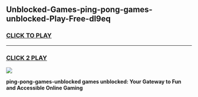 
## Unblocked-Games-ping-pong-games-unblocked-Play-Free-dl9eq
<h3>
<a href="https://premium76.site?title=ping-pong-games-unblocked&ref=22A">CLICK TO PLAY</a></h3>
<hr>

<h3>
<a href="https://premium76.site?title=ping-pong-games-unblocked&ref=22A">CLICK 2 PLAY</a>
  
</h3>

<a href="https://premium76.site?title=ping-pong-games-unblocked&ref=22A"><img src="https://clearcache.store/games.png"></a>


**ping-pong-games-unblocked games unblocked: Your Gateway to Fun and Accessible Online Gaming**

